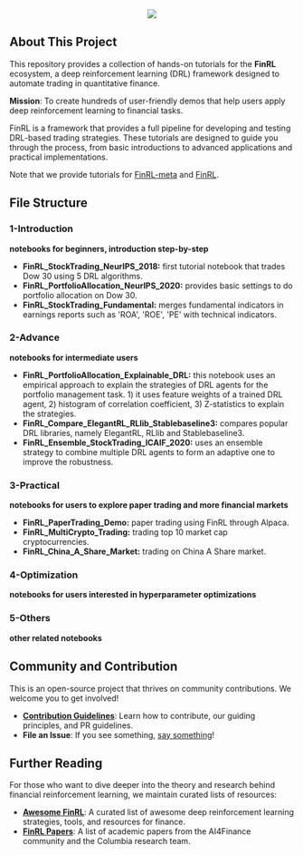 <div align="center">
<img align="center" src="https://raw.githubusercontent.com/AI4Finance-Foundation/FinRL/master/figs/FinRL_Tutorials.png">
</div>

## About This Project

This repository provides a collection of hands-on tutorials for the **FinRL** ecosystem, a deep reinforcement learning (DRL) framework designed to automate trading in quantitative finance.

**Mission**: To create hundreds of user-friendly demos that help users apply deep reinforcement learning to financial tasks.

FinRL is a framework that provides a full pipeline for developing and testing DRL-based trading strategies. These tutorials are designed to guide you through the process, from basic introductions to advanced applications and practical implementations.

Note that we provide tutorials for [FinRL-meta](https://github.com/AI4Finance-Foundation/FinRL-Meta/tree/master/tutorials) and [FinRL](https://github.com/AI4Finance-Foundation/FinRL/tree/master/tutorials).


## File Structure

### **1-Introduction**		
**notebooks for beginners, introduction step-by-step**

+ **FinRL_StockTrading_NeurIPS_2018:** first tutorial notebook that trades Dow 30 using 5 DRL algorithms.
+ **FinRL_PortfolioAllocation_NeurIPS_2020:** provides basic settings to do portfolio allocation on Dow 30.
+ **FinRL_StockTrading_Fundamental:** merges fundamental indicators in earnings reports such as 'ROA', 'ROE', 'PE' with technical indicators.

### **2-Advance**
**notebooks for intermediate users**

+ **FinRL_PortfolioAllocation_Explainable_DRL:** this notebook uses an empirical approach to explain the strategies of DRL agents for the portfolio management task. 1) it uses feature weights of a trained DRL agent, 2) histogram of correlation coefficient, 3) Z-statistics to explain the strategies.
+ **FinRL_Compare_ElegantRL_RLlib_Stablebaseline3:** compares popular DRL libraries, namely ElegantRL, RLlib and Stablebaseline3.
+ **FinRL_Ensemble_StockTrading_ICAIF_2020:** uses an ensemble strategy to combine multiple DRL agents to form an adaptive one to improve the robustness.

### **3-Practical**
**notebooks for users to explore paper trading and more financial markets**
+ **FinRL_PaperTrading_Demo:** paper trading using FinRL through Alpaca.
+ **FinRL_MultiCrypto_Trading:** trading top 10 market cap cryptocurrencies.
+ **FinRL_China_A_Share_Market:** trading on China A Share market.

### **4-Optimization**
**notebooks for users interested in hyperparameter optimizations**

### **5-Others** 
**other related notebooks**

## Community and Contribution

This is an open-source project that thrives on community contributions. We welcome you to get involved!

*   **[Contribution Guidelines](./Contributing.md)**: Learn how to contribute, our guiding principles, and PR guidelines.
*   **File an Issue**: If you see something, [say something](https://guides.github.com/features/issues/)!

## Further Reading

For those who want to dive deeper into the theory and research behind financial reinforcement learning, we maintain curated lists of resources:

*   **[Awesome FinRL](./Awesome_FinRL.md)**: A curated list of awesome deep reinforcement learning strategies, tools, and resources for finance.
*   **[FinRL Papers](./FinRL_papers.md)**: A list of academic papers from the AI4Finance community and the Columbia research team.
